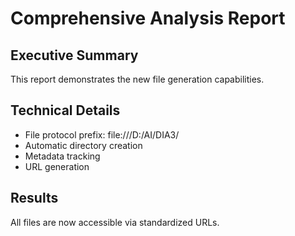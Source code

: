 
# Comprehensive Analysis Report

## Executive Summary
This report demonstrates the new file generation capabilities.

## Technical Details
- File protocol prefix: file:///D:/AI/DIA3/
- Automatic directory creation
- Metadata tracking
- URL generation

## Results
All files are now accessible via standardized URLs.
